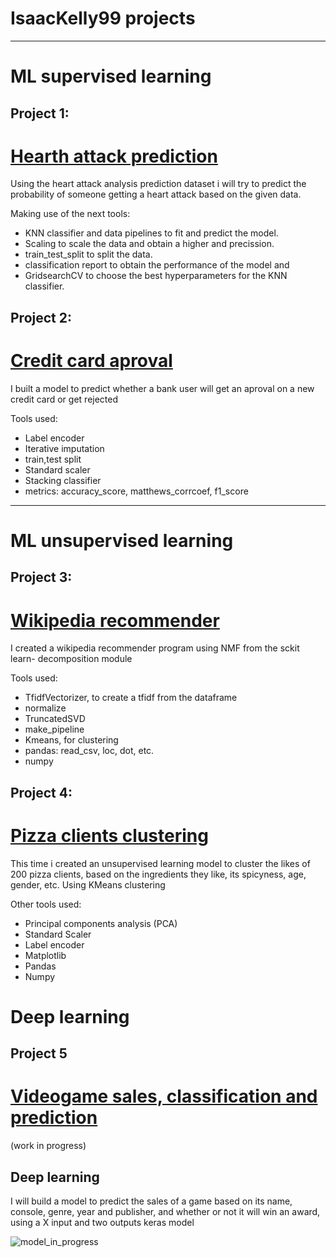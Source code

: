 # IsaacKelly99 projects 

---

# ML supervised learning
## Project 1:
# [Hearth attack prediction](https://github.com/IsaacKelly99/IKR/blob/master/Heart_attack_analysis.ipynb)
  Using the heart attack analysis prediction dataset i will try to predict the probability of someone getting a heart attack based on the given data.
  
  Making use of the next tools:
  * KNN classifier and data pipelines to fit and predict the model.
  * Scaling to scale the data and obtain a higher and precission.
  * train_test_split to split the data.
  * classification report to obtain the performance of the model
  and
  * GridsearchCV to choose the best hyperparameters for the KNN classifier.

## Project 2:
# [Credit card aproval](https://github.com/IsaacKelly99/IKR/blob/master/Credit_card_aproval.ipynb)
  I built a model to predict whether a bank user will get an aproval on a new credit card or get rejected

  Tools used:
  * Label encoder
  * Iterative imputation
  * train,test split
  * Standard scaler
  * Stacking classifier
  * metrics: accuracy_score, matthews_corrcoef, f1_score
 
---

# ML unsupervised learning
## Project 3:
# [Wikipedia recommender](https://github.com/IsaacKelly99/IKR/blob/master/wikipedia_recomendations.ipynb)
  I created a wikipedia recommender program using NMF from the sckit learn- decomposition module

  Tools used:
  * TfidfVectorizer, to create a tfidf from the dataframe
  * normalize
  * TruncatedSVD
  * make_pipeline
  * Kmeans, for clustering
  * pandas: read_csv, loc, dot, etc.
  * numpy

## Project 4:
# [Pizza clients clustering](https://github.com/IsaacKelly99/IKR/blob/master/Pizza_clustering_and_recomendations.ipynb)
  This time i created an unsupervised learning model to cluster the likes of 200 pizza clients, based on the ingredients they like, its spicyness, age, gender, etc. Using KMeans   clustering

  Other tools used:
  *  Principal components analysis (PCA)
  *  Standard Scaler
  *  Label encoder
  *  Matplotlib
  *  Pandas
  *  Numpy

# Deep learning
## Project 5
# [Videogame sales, classification and prediction](https://github.com/IsaacKelly99/IKR/blob/master/Videogame_sales.ipynb)
(work in progress)
## Deep learning
I will build a model to predict the sales of a game based on its name, console, genre, year and publisher, and whether or not it will win an award, using a X input and two outputs keras model

![model_in_progress](https://user-images.githubusercontent.com/63071737/118232450-ce351980-b44d-11eb-8f8f-e6966a06eadd.png)
